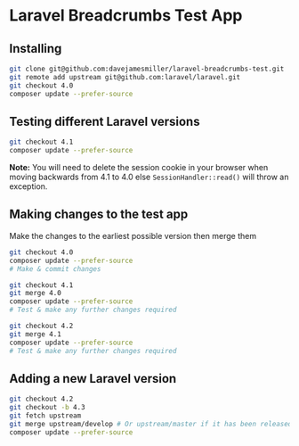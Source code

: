 # Laravel Breadcrumbs Test App

## Installing

```bash
git clone git@github.com:davejamesmiller/laravel-breadcrumbs-test.git
git remote add upstream git@github.com:laravel/laravel.git
git checkout 4.0
composer update --prefer-source
```

## Testing different Laravel versions

```bash
git checkout 4.1
composer update --prefer-source
```

**Note:** You will need to delete the session cookie in your browser when moving backwards from 4.1 to 4.0 else `SessionHandler::read()` will throw an exception.

## Making changes to the test app

Make the changes to the earliest possible version then merge them

```bash
git checkout 4.0
composer update --prefer-source
# Make & commit changes

git checkout 4.1
git merge 4.0
composer update --prefer-source
# Test & make any further changes required

git checkout 4.2
git merge 4.1
composer update --prefer-source
# Test & make any further changes required
```

## Adding a new Laravel version

```bash
git checkout 4.2
git checkout -b 4.3
git fetch upstream
git merge upstream/develop # Or upstream/master if it has been released
composer update --prefer-source
```
